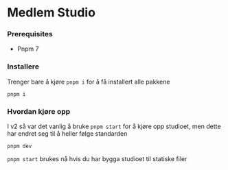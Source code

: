 # Medlem Studio

### Prerequisites

- Pnpm 7

### Installere

Trenger bare å kjøre `pnpm i` for å få installert alle pakkene

```shell
pnpm i
```

### Hvordan kjøre opp

I v2 så var det vanlig å bruke `pnpm start` for å kjøre opp studioet, men dette har endret seg til å heller følge standarden

```
pnpm dev
```

`pnpm start` brukes nå hvis du har bygga studioet til statiske filer
